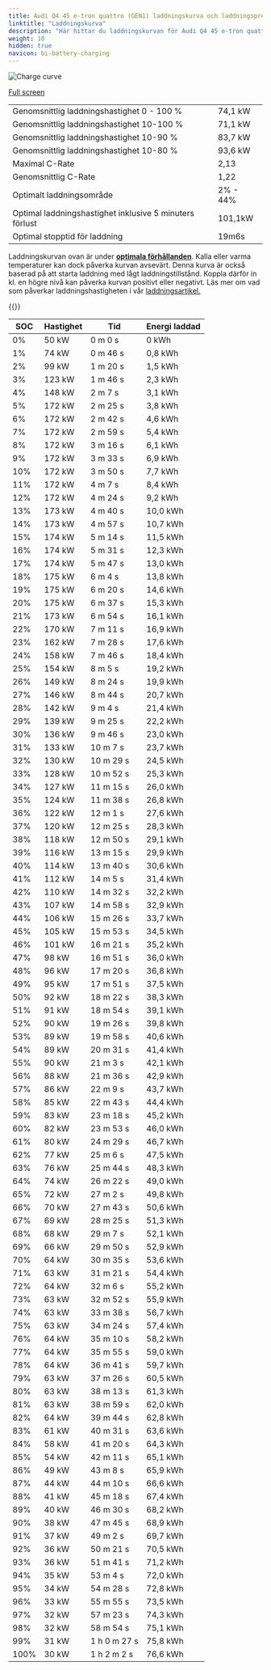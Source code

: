 ```yaml
---
title: Audi Q4 45 e-tron quattro (GEN1) laddningskurva och laddningsprestanda
linktitle: "Laddningskurva"
description: "Här hittar du laddningskurvan för Audi Q4 45 e-tron quattro (GEN1)."
weight: 10
hidden: true
navicon: bi-battery-charging
---
```

<!-- markdownlint-disable MD033 -->
<img src="../chargingcurve.svg" alt="Charge curve" class="img-fluid">

[Full screen](../chargingcurve.svg)


<table class="table table-striped">
<tbody>
<tr>
<td>Genomsnittlig laddningshastighet 0 - 100 %</td><td>74,1 kW</td>
</tr>
<tr>
<td>Genomsnittlig laddningshastighet 10-100 %</td><td>71,1 kW</td>
</tr>
<tr>
<td>Genomsnittlig laddningshastighet 10-90 %</td><td>83,7 kW</td>
</tr>
<tr>
<td>Genomsnittlig laddningshastighet 10-80 %</td><td>93,6 kW</td>
</tr>
<tr>
<td>Maximal C-Rate</td><td>2,13</td>
</tr>
<tr>
<td>Genomsnittlig C-Rate</td><td>1,22</td>
</tr>
<tr>
<td>Optimalt laddningsområde</td><td>2% - 44%</td>
</tr>
<tr>
<td>Optimal laddningshastighet inklusive 5 minuters förlust</td><td>101,1kW</td>
</tr>
<tr>
<td>Optimal stopptid för laddning</td><td>19m6s</td>
</tr>
</tbody>
</table>


Laddningskurvan ovan är under **[optimala förhållanden](../../../../../technology/battery/charging/#temperatur)**. Kalla eller varma temperaturer kan dock påverka kurvan avsevärt. Denna kurva är också baserad på att starta laddning med lågt laddningstillstånd. Koppla därför in kl. en högre nivå kan påverka kurvan positivt eller negativt. Läs mer om vad som påverkar laddningshastigheten i vår [laddningsartikel.](../../../../../technology/battery/charging/) 


{{<evkxdisplayaddarticle />}}
<table class="table table-striped">
<thead>
<tr><th>SOC</th><th>Hastighet</th><th>Tid</th><th>Energi laddad</th></tr>
</thead>
<tbody>
<tr>
<td>0%</td><td>50 kW</td><td> 0 m 0 s </td><td>0 kWh </td>
</tr>
<tr>
<td>1%</td><td>74 kW</td><td> 0 m 46 s </td><td>0,8 kWh </td>
</tr>
<tr>
<td>2%</td><td>99 kW</td><td> 1 m 20 s </td><td>1,5 kWh </td>
</tr>
<tr>
<td>3%</td><td>123 kW</td><td> 1 m 46 s </td><td>2,3 kWh </td>
</tr>
<tr>
<td>4%</td><td>148 kW</td><td> 2 m 7 s </td><td>3,1 kWh </td>
</tr>
<tr>
<td>5%</td><td>172 kW</td><td> 2 m 25 s </td><td>3,8 kWh </td>
</tr>
<tr>
<td>6%</td><td>172 kW</td><td> 2 m 42 s </td><td>4,6 kWh </td>
</tr>
<tr>
<td>7%</td><td>172 kW</td><td> 2 m 59 s </td><td>5,4 kWh </td>
</tr>
<tr>
<td>8%</td><td>172 kW</td><td> 3 m 16 s </td><td>6,1 kWh </td>
</tr>
<tr>
<td>9%</td><td>172 kW</td><td> 3 m 33 s </td><td>6,9 kWh </td>
</tr>
<tr>
<td>10%</td><td>172 kW</td><td> 3 m 50 s </td><td>7,7 kWh </td>
</tr>
<tr>
<td>11%</td><td>172 kW</td><td> 4 m 7 s </td><td>8,4 kWh </td>
</tr>
<tr>
<td>12%</td><td>172 kW</td><td> 4 m 24 s </td><td>9,2 kWh </td>
</tr>
<tr>
<td>13%</td><td>173 kW</td><td> 4 m 40 s </td><td>10,0 kWh </td>
</tr>
<tr>
<td>14%</td><td>173 kW</td><td> 4 m 57 s </td><td>10,7 kWh </td>
</tr>
<tr>
<td>15%</td><td>174 kW</td><td> 5 m 14 s </td><td>11,5 kWh </td>
</tr>
<tr>
<td>16%</td><td>174 kW</td><td> 5 m 31 s </td><td>12,3 kWh </td>
</tr>
<tr>
<td>17%</td><td>174 kW</td><td> 5 m 47 s </td><td>13,0 kWh </td>
</tr>
<tr>
<td>18%</td><td>175 kW</td><td> 6 m 4 s </td><td>13,8 kWh </td>
</tr>
<tr>
<td>19%</td><td>175 kW</td><td> 6 m 20 s </td><td>14,6 kWh </td>
</tr>
<tr>
<td>20%</td><td>175 kW</td><td> 6 m 37 s </td><td>15,3 kWh </td>
</tr>
<tr>
<td>21%</td><td>173 kW</td><td> 6 m 54 s </td><td>16,1 kWh </td>
</tr>
<tr>
<td>22%</td><td>170 kW</td><td> 7 m 11 s </td><td>16,9 kWh </td>
</tr>
<tr>
<td>23%</td><td>162 kW</td><td> 7 m 28 s </td><td>17,6 kWh </td>
</tr>
<tr>
<td>24%</td><td>158 kW</td><td> 7 m 46 s </td><td>18,4 kWh </td>
</tr>
<tr>
<td>25%</td><td>154 kW</td><td> 8 m 5 s </td><td>19,2 kWh </td>
</tr>
<tr>
<td>26%</td><td>149 kW</td><td> 8 m 24 s </td><td>19,9 kWh </td>
</tr>
<tr>
<td>27%</td><td>146 kW</td><td> 8 m 44 s </td><td>20,7 kWh </td>
</tr>
<tr>
<td>28%</td><td>142 kW</td><td> 9 m 4 s </td><td>21,4 kWh </td>
</tr>
<tr>
<td>29%</td><td>139 kW</td><td> 9 m 25 s </td><td>22,2 kWh </td>
</tr>
<tr>
<td>30%</td><td>136 kW</td><td> 9 m 46 s </td><td>23,0 kWh </td>
</tr>
<tr>
<td>31%</td><td>133 kW</td><td> 10 m 7 s </td><td>23,7 kWh </td>
</tr>
<tr>
<td>32%</td><td>130 kW</td><td> 10 m 29 s </td><td>24,5 kWh </td>
</tr>
<tr>
<td>33%</td><td>128 kW</td><td> 10 m 52 s </td><td>25,3 kWh </td>
</tr>
<tr>
<td>34%</td><td>127 kW</td><td> 11 m 15 s </td><td>26,0 kWh </td>
</tr>
<tr>
<td>35%</td><td>124 kW</td><td> 11 m 38 s </td><td>26,8 kWh </td>
</tr>
<tr>
<td>36%</td><td>122 kW</td><td> 12 m 1 s </td><td>27,6 kWh </td>
</tr>
<tr>
<td>37%</td><td>120 kW</td><td> 12 m 25 s </td><td>28,3 kWh </td>
</tr>
<tr>
<td>38%</td><td>118 kW</td><td> 12 m 50 s </td><td>29,1 kWh </td>
</tr>
<tr>
<td>39%</td><td>116 kW</td><td> 13 m 15 s </td><td>29,9 kWh </td>
</tr>
<tr>
<td>40%</td><td>114 kW</td><td> 13 m 40 s </td><td>30,6 kWh </td>
</tr>
<tr>
<td>41%</td><td>112 kW</td><td> 14 m 5 s </td><td>31,4 kWh </td>
</tr>
<tr>
<td>42%</td><td>110 kW</td><td> 14 m 32 s </td><td>32,2 kWh </td>
</tr>
<tr>
<td>43%</td><td>107 kW</td><td> 14 m 58 s </td><td>32,9 kWh </td>
</tr>
<tr>
<td>44%</td><td>106 kW</td><td> 15 m 26 s </td><td>33,7 kWh </td>
</tr>
<tr>
<td>45%</td><td>105 kW</td><td> 15 m 53 s </td><td>34,5 kWh </td>
</tr>
<tr>
<td>46%</td><td>101 kW</td><td> 16 m 21 s </td><td>35,2 kWh </td>
</tr>
<tr>
<td>47%</td><td>98 kW</td><td> 16 m 51 s </td><td>36,0 kWh </td>
</tr>
<tr>
<td>48%</td><td>96 kW</td><td> 17 m 20 s </td><td>36,8 kWh </td>
</tr>
<tr>
<td>49%</td><td>95 kW</td><td> 17 m 51 s </td><td>37,5 kWh </td>
</tr>
<tr>
<td>50%</td><td>92 kW</td><td> 18 m 22 s </td><td>38,3 kWh </td>
</tr>
<tr>
<td>51%</td><td>91 kW</td><td> 18 m 54 s </td><td>39,1 kWh </td>
</tr>
<tr>
<td>52%</td><td>90 kW</td><td> 19 m 26 s </td><td>39,8 kWh </td>
</tr>
<tr>
<td>53%</td><td>89 kW</td><td> 19 m 58 s </td><td>40,6 kWh </td>
</tr>
<tr>
<td>54%</td><td>89 kW</td><td> 20 m 31 s </td><td>41,4 kWh </td>
</tr>
<tr>
<td>55%</td><td>90 kW</td><td> 21 m 3 s </td><td>42,1 kWh </td>
</tr>
<tr>
<td>56%</td><td>88 kW</td><td> 21 m 36 s </td><td>42,9 kWh </td>
</tr>
<tr>
<td>57%</td><td>86 kW</td><td> 22 m 9 s </td><td>43,7 kWh </td>
</tr>
<tr>
<td>58%</td><td>85 kW</td><td> 22 m 43 s </td><td>44,4 kWh </td>
</tr>
<tr>
<td>59%</td><td>83 kW</td><td> 23 m 18 s </td><td>45,2 kWh </td>
</tr>
<tr>
<td>60%</td><td>82 kW</td><td> 23 m 53 s </td><td>46,0 kWh </td>
</tr>
<tr>
<td>61%</td><td>80 kW</td><td> 24 m 29 s </td><td>46,7 kWh </td>
</tr>
<tr>
<td>62%</td><td>77 kW</td><td> 25 m 6 s </td><td>47,5 kWh </td>
</tr>
<tr>
<td>63%</td><td>76 kW</td><td> 25 m 44 s </td><td>48,3 kWh </td>
</tr>
<tr>
<td>64%</td><td>74 kW</td><td> 26 m 22 s </td><td>49,0 kWh </td>
</tr>
<tr>
<td>65%</td><td>72 kW</td><td> 27 m 2 s </td><td>49,8 kWh </td>
</tr>
<tr>
<td>66%</td><td>70 kW</td><td> 27 m 43 s </td><td>50,6 kWh </td>
</tr>
<tr>
<td>67%</td><td>69 kW</td><td> 28 m 25 s </td><td>51,3 kWh </td>
</tr>
<tr>
<td>68%</td><td>68 kW</td><td> 29 m 7 s </td><td>52,1 kWh </td>
</tr>
<tr>
<td>69%</td><td>66 kW</td><td> 29 m 50 s </td><td>52,9 kWh </td>
</tr>
<tr>
<td>70%</td><td>64 kW</td><td> 30 m 35 s </td><td>53,6 kWh </td>
</tr>
<tr>
<td>71%</td><td>63 kW</td><td> 31 m 21 s </td><td>54,4 kWh </td>
</tr>
<tr>
<td>72%</td><td>64 kW</td><td> 32 m 6 s </td><td>55,2 kWh </td>
</tr>
<tr>
<td>73%</td><td>63 kW</td><td> 32 m 52 s </td><td>55,9 kWh </td>
</tr>
<tr>
<td>74%</td><td>63 kW</td><td> 33 m 38 s </td><td>56,7 kWh </td>
</tr>
<tr>
<td>75%</td><td>63 kW</td><td> 34 m 24 s </td><td>57,4 kWh </td>
</tr>
<tr>
<td>76%</td><td>64 kW</td><td> 35 m 10 s </td><td>58,2 kWh </td>
</tr>
<tr>
<td>77%</td><td>64 kW</td><td> 35 m 55 s </td><td>59,0 kWh </td>
</tr>
<tr>
<td>78%</td><td>64 kW</td><td> 36 m 41 s </td><td>59,7 kWh </td>
</tr>
<tr>
<td>79%</td><td>63 kW</td><td> 37 m 26 s </td><td>60,5 kWh </td>
</tr>
<tr>
<td>80%</td><td>63 kW</td><td> 38 m 13 s </td><td>61,3 kWh </td>
</tr>
<tr>
<td>81%</td><td>63 kW</td><td> 38 m 59 s </td><td>62,0 kWh </td>
</tr>
<tr>
<td>82%</td><td>64 kW</td><td> 39 m 44 s </td><td>62,8 kWh </td>
</tr>
<tr>
<td>83%</td><td>61 kW</td><td> 40 m 31 s </td><td>63,6 kWh </td>
</tr>
<tr>
<td>84%</td><td>58 kW</td><td> 41 m 20 s </td><td>64,3 kWh </td>
</tr>
<tr>
<td>85%</td><td>54 kW</td><td> 42 m 11 s </td><td>65,1 kWh </td>
</tr>
<tr>
<td>86%</td><td>49 kW</td><td> 43 m 8 s </td><td>65,9 kWh </td>
</tr>
<tr>
<td>87%</td><td>44 kW</td><td> 44 m 10 s </td><td>66,6 kWh </td>
</tr>
<tr>
<td>88%</td><td>41 kW</td><td> 45 m 18 s </td><td>67,4 kWh </td>
</tr>
<tr>
<td>89%</td><td>40 kW</td><td> 46 m 30 s </td><td>68,2 kWh </td>
</tr>
<tr>
<td>90%</td><td>38 kW</td><td> 47 m 45 s </td><td>68,9 kWh </td>
</tr>
<tr>
<td>91%</td><td>37 kW</td><td> 49 m 2 s </td><td>69,7 kWh </td>
</tr>
<tr>
<td>92%</td><td>36 kW</td><td> 50 m 21 s </td><td>70,5 kWh </td>
</tr>
<tr>
<td>93%</td><td>36 kW</td><td> 51 m 41 s </td><td>71,2 kWh </td>
</tr>
<tr>
<td>94%</td><td>35 kW</td><td> 53 m 4 s </td><td>72,0 kWh </td>
</tr>
<tr>
<td>95%</td><td>34 kW</td><td> 54 m 28 s </td><td>72,8 kWh </td>
</tr>
<tr>
<td>96%</td><td>33 kW</td><td> 55 m 55 s </td><td>73,5 kWh </td>
</tr>
<tr>
<td>97%</td><td>32 kW</td><td> 57 m 23 s </td><td>74,3 kWh </td>
</tr>
<tr>
<td>98%</td><td>32 kW</td><td> 58 m 54 s </td><td>75,1 kWh </td>
</tr>
<tr>
<td>99%</td><td>31 kW</td><td>1 h 0 m 27 s </td><td>75,8 kWh </td>
</tr>
<tr>
<td>100%</td><td>30 kW</td><td>1 h 2 m 2 s </td><td>76,6 kWh </td>
</tr>
</tbody>
</table>

